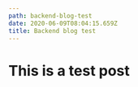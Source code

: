 ```yaml
---
path: backend-blog-test
date: 2020-06-09T08:04:15.659Z
title: Backend blog test
---
```

# This is a test post